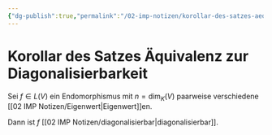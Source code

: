 ```yaml
---
{"dg-publish":true,"permalink":"/02-imp-notizen/korollar-des-satzes-aequivalenz-zur-diagonalisierbarkeit/","dgHomeLink":true,"dgPassFrontmatter":false}
---
```


# Korollar des Satzes Äquivalenz zur Diagonalisierbarkeit

Sei $f\in L(V)$ ein Endomorphismus mit $n=\dim_K(V)$ paarweise verschiedene [[02 IMP Notizen/Eigenwert|Eigenwert]]en. 

Dann ist $f$ [[02 IMP Notizen/diagonalisierbar|diagonalisierbar]]. 
